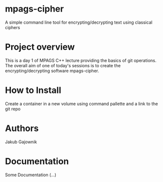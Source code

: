 # mpags-cipher
A simple command line tool for encrypting/decrypting text using classical ciphers

# Project overview
This is a day 1 of MPAGS C++ lecture providing the basics of git operations. The overall aim of one of today's sessions is to create the encrypting/decrypting software mpags-cipher.

# How to Install
Create a container in a new volume using command pallette and a link to the git repo 
# Authors 
Jakub Gajownik
# Documentation
Some Documentation (...)
